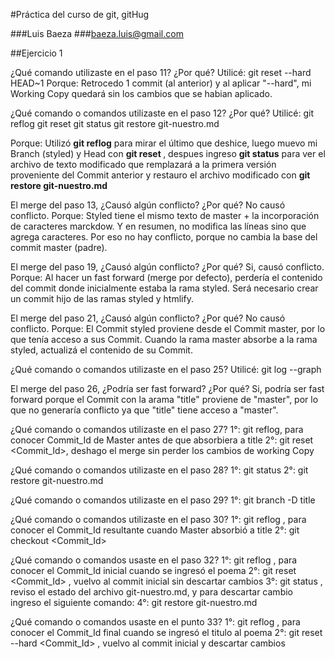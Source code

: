 #Práctica del curso de git, gitHug

###Luis Baeza
###baeza.luis@gmail.com


##Ejercicio 1

¿Qué comando utilizaste en el paso 11? ¿Por qué? 
Utilicé: git reset --hard HEAD~1
Porque: Retrocedo 1 commit (al anterior) y al aplicar "--hard", mi Working Copy quedará sin los cambios que se habian aplicado.



¿Qué comando o comandos utilizaste en el paso 12? ¿Por qué? 
Utilicé: git reflog
         git reset <Commit ID>
	 git status
	 git restore git-nuestro.md

Porque: Utilizó **git reflog** para mirar el último <Commit ID> que deshice, luego muevo mi Branch (styled) y Head 
con **git reset <Commit ID>**, despues ingreso **git status** para ver el archivo de texto modificado que
remplazará a la primera versión proveniente del Commit anterior y restauro el archivo modificado con 
**git restore git-nuestro.md**



El merge del paso 13, ¿Causó algún conflicto? ¿Por qué? 
No causó conflicto.
Porque:  Styled tiene el mismo texto de master + la  incorporación de caracteres marckdow. Y en resumen, no modifica las 
líneas sino que agrega caracteres. Por eso no hay conflicto, porque no cambia la base del commit master (padre).



El merge del paso 19, ¿Causó algún conflicto? ¿Por qué? 
Si, causó conflicto.
Porque: Al hacer un fast forward (merge por defecto), perdería el contenido del commit donde inicialmente estaba la rama styled.
Será necesario crear un commit hijo de las ramas styled y htmlify.



El merge del paso 21, ¿Causó algún conflicto? ¿Por qué?
No causó conflicto.
Porque: El Commit styled proviene desde el Commit master, por lo que tenía acceso a sus Commit. Cuando la rama master absorbe 
a la rama styled, actualizá el contenido de su Commit.



¿Qué comando o comandos utilizaste en el paso 25?
Utilicé: git log --graph



El merge del paso 26, ¿Podría ser fast forward? ¿Por qué? 
Si, podría ser fast forward porque el Commit con la arama "title" proviene de "master", por lo que no generaría conflicto ya que
"title" tiene acceso a "master". 



¿Qué comando o comandos utilizaste en el paso 27? 
 1°: git reflog, para conocer Commit_Id de Master antes de que absorbiera a title
 2°: git reset <Commit_Id>, deshago el merge sin perder los cambios de working Copy



¿Qué comando o comandos utilizaste en el paso 28? 
 1°: git status
 2°: git restore git-nuestro.md



¿Qué comando o comandos utilizaste en el paso 29? 
 1°: git branch -D title



¿Qué comando o comandos utilizaste en el paso 30? 
 1°: git reflog , para conocer el Commit_Id resultante cuando Master absorbió a title
 2°: git checkout <Commit_Id>



¿Qué comando o comandos usaste en el paso 32? 
 1°: git reflog , para conocer el Commit_Id inicial cuando se ingresó el poema
 2°: git reset <Commit_Id> , vuelvo al commit inicial sin descartar cambios
 3°: git status , reviso el estado del archivo git-nuestro.md, y para descartar cambio ingreso el siguiente comando:
 4°: git restore git-nuestro.md



¿Qué comando o comandos usaste en el punto 33? 
 1°: git reflog , para conocer el Commit_Id final cuando se ingresó el titulo al poema
 2°: git reset --hard <Commit_Id> , vuelvo al commit inicial y descartar cambios









